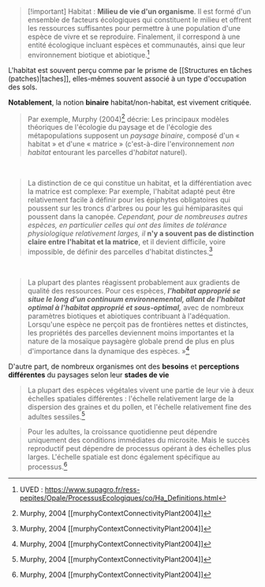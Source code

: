 >[!important] Habitat :
>**Milieu de vie d'un organisme**. Il est formé d'un ensemble de facteurs écologiques qui constituent le milieu et offrent les ressources suffisantes pour permettre à une population d'une espèce de vivre et se reproduire. Finalement, il correspond à une entité écologique incluant espèces et communautés, ainsi que leur environnement biotique et abiotique.[^1]

L'habitat est souvent perçu comme par le prisme de [[Structures en tâches (patches)|taches]], elles-mêmes souvent associé à un type d'occupation des sols. 

**Notablement**, la notion **binaire** habitat/non-habitat, est vivement critiquée.
>Par exemple, Murphy (2004)[^2] décrie: Les principaux modèles théoriques de l'écologie du paysage et de l'écologie des métapopulations supposent un *paysage binaire*, composé d'un « habitat » et d'une « matrice » (c'est-à-dire l'environnement *non habitat* entourant les parcelles d'*habitat* naturel).

<br>

>La distinction de ce qui constitue un habitat, et la différentiation avec la matrice est complexe: Par exemple, l'habitat adapté peut être relativement facile à définir pour les épiphytes obligatoires qui poussent sur les troncs d'arbres ou pour les gui hémiparasites qui poussent dans la canopée. *Cependant, pour de nombreuses autres espèces, en particulier celles qui ont des limites de tolérance physiologique relativement larges, il* **n'y a souvent pas de distinction claire entre l'habitat et la matrice**, et il devient difficile, voire impossible, de définir des parcelles d'habitat distinctes.[^2]

<br>

>La plupart des plantes réagissent probablement aux gradients de qualité des ressources. Pour ces espèces, ***l'habitat approprié se situe le long d'un continuum environnemental, allant de l'habitat optimal à l'habitat approprié et sous-optimal,*** avec de nombreux paramètres biotiques et abiotiques contribuant à l'adéquation. Lorsqu'une espèce ne perçoit pas de frontières nettes et distinctes, les propriétés des parcelles deviennent moins importantes et la nature de la mosaïque paysagère globale prend de plus en plus d'importance dans la dynamique des espèces. »[^2]

D'autre part, de nombreux organismes ont des **besoins** et **perceptions différentes** du paysages selon leur **stades de vie**
>La plupart des espèces végétales vivent une partie de leur vie à deux échelles spatiales différentes : l'échelle relativement large de la dispersion des graines et du pollen, et l'échelle relativement fine des adultes sessiles.[^2]

> Pour les adultes, la croissance quotidienne peut dépendre uniquement des conditions immédiates du microsite. Mais le succès reproductif peut dépendre de processus opérant à des échelles plus larges. L'échelle spatiale est donc également spécifique au processus.[^2]













[^1]: UVED : https://www.supagro.fr/ress-pepites/Opale/ProcessusEcologiques/co/Ha_Definitions.html
	

[^2]: Murphy, 2004 
	[[murphyContextConnectivityPlant2004]]
